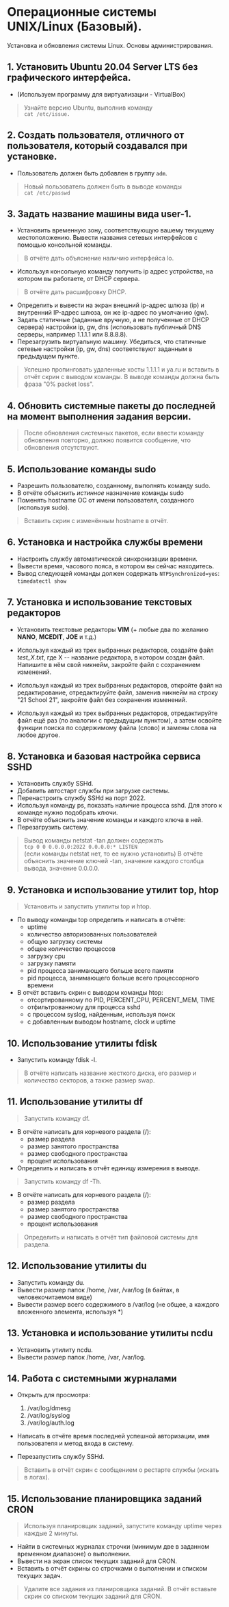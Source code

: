 # Операционные системы UNIX/Linux (Базовый).

Установка и обновления системы Linux. Основы администрирования.



## 1. Установить **Ubuntu 20.04 Server LTS** без графического интерфейса. 
- (Используем программу для виртуализации - VirtualBox)


> Узнайте версию Ubuntu, выполнив команду \
`cat /etc/issue.`

## 2. Создать пользователя, отличного от пользователя, который создавался при установке. 
- Пользователь должен быть добавлен в группу `adm`.

> Новый пользователь должен быть в выводе команды \
`cat /etc/passwd`

## 3. Задать название машины вида user-1. 
- Установить временную зону, соответствующую вашему текущему местоположению. Вывести названия сетевых интерфейсов с помощью консольной команды.

> В отчёте дать объяснение наличию интерфейса lo.  

- Используя консольную команду получить ip адрес устройства, на котором вы работаете, от DHCP сервера. 

> В отчёте дать расшифровку DHCP.  


- Определить и вывести на экран внешний ip-адрес шлюза (ip) и внутренний IP-адрес шлюза, он же ip-адрес по умолчанию (gw). 
- Задать статичные (заданные вручную, а не полученные от DHCP сервера) настройки ip, gw, dns (использовать публичный DNS серверы, например 1.1.1.1 или 8.8.8.8).  
- Перезагрузить виртуальную машину. Убедиться, что статичные сетевые настройки (ip, gw, dns) соответствуют заданным в предыдущем пункте.  

> Успешно пропинговать удаленные хосты 1.1.1.1 и ya.ru и вставить в отчёт скрин с выводом команды. В выводе команды должна быть фраза "0% packet loss".

## 4. Обновить системные пакеты до последней на момент выполнения задания версии.  

> После обновления системных пакетов, если ввести команду обновления повторно, должно появится сообщение, что обновления отсутствуют.


## 5. Использование команды **sudo**

- Разрешить пользователю, созданному, выполнять команду sudo.
- В отчёте объяснить *истинное* назначение команды sudo  
- Поменять hostname ОС от имени пользователя, созданного (используя sudo).
> Вставить скрин с изменённым hostname в отчёт.

## 6. Установка и настройка службы времени

- Настроить службу автоматической синхронизации времени.  
- Вывести время, часового пояса, в котором вы сейчас находитесь.
- Вывод следующей команды должен содержать `NTPSynchronized=yes`: \
  `timedatectl show`


## 7. Установка и использование текстовых редакторов 

- Установить текстовые редакторы **VIM** (+ любые два по желанию **NANO**, **MCEDIT**, **JOE** и т.д.)  
- Используя каждый из трех выбранных редакторов, создайте файл *test_X.txt*, где X -- название редактора, в котором создан файл. Напишите в нём свой никнейм, закройте файл с сохранением изменений.  

- Используя каждый из трех выбранных редакторов, откройте файл на редактирование, отредактируйте файл, заменив никнейм на строку "21 School 21", закройте файл без сохранения изменений.

- Используя каждый из трех выбранных редакторов, отредактируйте файл ещё раз (по аналогии с предыдущим пунктом), а затем освойте функции поиска по содержимому файла (слово) и замены слова на любое другое.


##  8. Установка и базовая настройка сервиса **SSHD**


- Установить службу SSHd.  
- Добавить автостарт службы при загрузке системы.  
- Перенастроить службу SSHd на порт 2022.  
- Используя команду ps, показать наличие процесса sshd. Для этого к команде нужно подобрать ключи.
- В отчёте объяснить значение команды и каждого ключа в ней.
- Перезагрузить систему.

> Вывод команды netstat -tan должен содержать  \
`tcp 0 0 0.0.0.0:2022 0.0.0.0:* LISTEN`  \
(если команды netstat нет, то ее нужно установить)
> В отчёте объяснить значение ключей -tan, значение каждого столбца вывода, значение 0.0.0.0.

##  9. Установка и использование утилит **top**, **htop**


> Установить и запустить утилиты top и htop.  

- По выводу команды top определить и написать в отчёте:
  - uptime
  - количество авторизованных пользователей
  - общую загрузку системы
  - общее количество процессов
  - загрузку cpu
  - загрузку памяти
  - pid процесса занимающего больше всего памяти
  - pid процесса, занимающего больше всего процессорного времени
- В отчёт вставить скрин с выводом команды htop:
  - отсортированному по PID, PERCENT_CPU, PERCENT_MEM, TIME
  - отфильтрованному для процесса sshd
  - с процессом syslog, найденным, используя поиск 
  - с добавленным выводом hostname, clock и uptime  

##  10. Использование утилиты **fdisk**

- Запустить команду fdisk -l.

> В отчёте написать название жесткого диска, его размер и количество секторов, а также размер swap.

## 11. Использование утилиты **df** 

> Запустить команду df.  
- В отчёте написать для корневого раздела (/):
  - размер раздела
  - размер занятого пространства
  - размер свободного пространства
  - процент использования
- Определить и написать в отчёт единицу измерения в выводе.  

> Запустить команду df -Th.
- В отчёте написать для корневого раздела (/):
    - размер раздела
    - размер занятого пространства
    - размер свободного пространства
    - процент использования
> Определить и написать в отчёт тип файловой системы для раздела.

##  12. Использование утилиты **du**

- Запустить команду du.
- Вывести размер папок /home, /var, /var/log (в байтах, в человекочитаемом виде)
- Вывести размер всего содержимого в /var/log (не общее, а каждого вложенного элемента, используя *)

##  13. Установка и использование утилиты **ncdu**

- Установить утилиту ncdu.
- Вывести размер папок /home, /var, /var/log.


## 14. Работа с системными журналами

 - Открыть для просмотра:
   1. /var/log/dmesg
   2. /var/log/syslog
   3. /var/log/auth.log  

- Написать в отчёте время последней успешной авторизации, имя пользователя и метод входа в систему.
- Перезапустить службу SSHd.
> Вставить в отчёт скрин с сообщением о рестарте службы (искать в логах).

## 15. Использование планировщика заданий **CRON**

> Используя планировщик заданий, запустите команду uptime через каждые 2 минуты.
- Найти в системных журналах строчки (минимум две в заданном временном диапазоне) о выполнении.
- Вывести на экран список текущих заданий для CRON.
- Вставить в отчёт скрины со строчками о выполнении и списком текущих задач.

> Удалите все задания из планировщика заданий.
> В отчёт вставьте скрин со списком текущих заданий для CRON.

